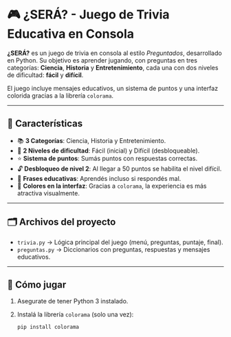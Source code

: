 # 🎮 ¿SERÁ? - Juego de Trivia Educativa en Consola

**¿SERÁ?** es un juego de trivia en consola al estilo *Preguntados*, desarrollado en Python. Su objetivo es aprender jugando, con preguntas en tres categorías: **Ciencia**, **Historia** y **Entretenimiento**, cada una con dos niveles de dificultad: **fácil** y **difícil**.

El juego incluye mensajes educativos, un sistema de puntos y una interfaz colorida gracias a la librería `colorama`.

---

## 🧠 Características

- 📚 **3 Categorías**: Ciencia, Historia y Entretenimiento.
- 🎯 **2 Niveles de dificultad**: Fácil (inicial) y Difícil (desbloqueable).
- ⭐ **Sistema de puntos**: Sumás puntos con respuestas correctas.
- 🔓 **Desbloqueo de nivel 2**: Al llegar a 50 puntos se habilita el nivel difícil.
- 💬 **Frases educativas**: Aprendés incluso si respondés mal.
- 🎨 **Colores en la interfaz**: Gracias a `colorama`, la experiencia es más atractiva visualmente.

---

## 🗂️ Archivos del proyecto

- `trivia.py` → Lógica principal del juego (menú, preguntas, puntaje, final).
- `preguntas.py` → Diccionarios con preguntas, respuestas y mensajes educativos.

---

## 🚀 Cómo jugar

1. Asegurate de tener Python 3 instalado.
2. Instalá la librería `colorama` (solo una vez):

   ```bash
   pip install colorama

